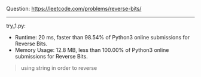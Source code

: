Question: https://leetcode.com/problems/reverse-bits/

---

try_1.py:
* Runtime: 20 ms, faster than 98.54% of Python3 online submissions for Reverse Bits.
* Memory Usage: 12.8 MB, less than 100.00% of Python3 online submissions for Reverse Bits.

> using string in order to reverse
